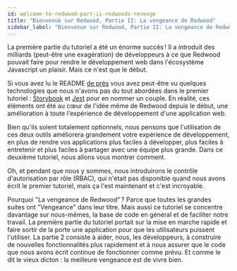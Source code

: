 ```yaml
---
id: welcome-to-redwood-part-ii-redwoods-revenge
title: "Bienvenue sur Redwood, Partie II: La vengeance de Redwood"
sidebar_label: "Bienvenue sur Redwood, Partie II: La vengeance de Redwood"
---
```


La première partie du tutoriel a été un énorme succès ! Il a introduit des milliards (peut-être une exagération) de développeurs à ce que Redwood pouvait faire pour rendre le développement web dans l'écosystème Javascript un plaisir. Mais ce n'est que le début.

Si vous avez lu le README [de près](https://github.com/redwoodjs/redwood#technologies) vous avez peut-être vu quelques technologies que nous n'avons pas du tout abordées dans le premier tutoriel : [Storybook](https://storybook.js.org/) et [Jest](https://jestjs.io/) pour en nommer un couple. En réalité, ces éléments ont été au cœur de l'idée même de Redwood depuis le début, une amélioration à toute l'expérience de développement d'une application web.

Bien qu'ils soient totalement optionnels, nous pensons que l'utilisation de ces deux outils améliorera grandement votre expérience de développement, en plus de rendre vos applications plus faciles à développer, plus faciles à entretenir et plus faciles à partager avec une équipe plus grande. Dans ce deuxième tutoriel, nous allons vous montrer comment.

Oh, et pendant que nous y sommes, nous introduirons le contrôle d'autorisation par rôle (RBAC), qui n'était pas disponible quand nous avons écrit le premier tutoriel, mais ça l'est maintenant et c'est incroyable.

Pourquoi "La vengeance de Redwood" ? Parce que toutes les grandes suites ont "Vengeance" dans leur titre. Mais aussi ce tutoriel se concentre davantage sur nous-mêmes, la base de code en général et de faciliter notre travail. La première partie du tutoriel portait sur la mise en marche rapide et faire sortir de la porte une application pour que les utilisateurs puissent l'utiliser. La partie 2 consiste à aider, nous, les développeurs, à construire de nouvelles fonctionnalités plus rapidement et à nous assurer que le code que nous avons écrit continue de fonctionner comme prévu. Et comme le dit le vieux dicton : la meilleure vengeance est de vivre bien.


